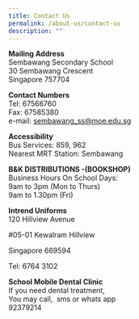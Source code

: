 ```yaml
---
title: Contact Us
permalink: /about-us/contact-us
description: ""
---
```

**Mailing Address**  
Sembawang Secondary School  
30 Sembawang Crescent  
Singapore 757704

**Contact Numbers**  
Tel: 67566760  
Fax: 67585380  
e-mail: [sembawang\_ss@moe.edu.sg](mailto:sembawang_ss@moe.edu.sg)

**Accessibility**  
Bus Services: 859, 962  
Nearest MRT Station: Sembawang

**B&K DISTRIBUTIONS -(BOOKSHOP)**  
Business Hours On School Days:  
9am to 3pm (Mon to Thurs)  
9am to 1.30pm (Fri)

**Intrend Uniforms**  
120 Hillview Avenue

#05-01 Kewalram Hillview

Singapore 669594

Tel: 6764 3102

**School Mobile Dental Clinic**  
If you need dental treatment,  
You may call,  sms or whats app  
92379214